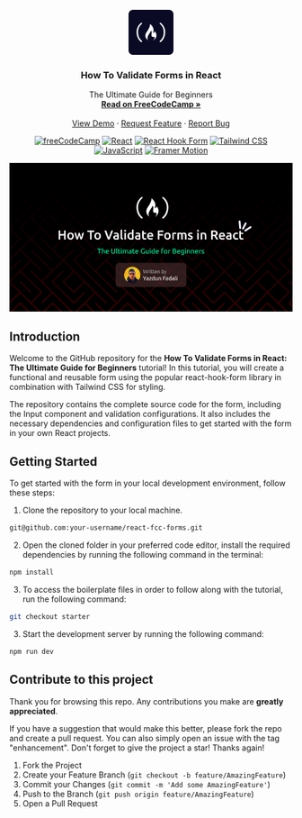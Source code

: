 <div id="top"></div>

<!-- PROJECT LOGO -->
<br />
<div align="center">
  <a href="https://www.freecodecamp.org/">
    <img src="./public/fcc.png" alt="Logo" width="80" height="80">
  </a>

<h3 align="center">How To Validate Forms in React</h3>

  <p align="center">
    The Ultimate Guide for Beginners
    <br />
    <a href="https://www.freecodecamp.org/news/how-to-validate-forms-in-react"><strong>Read on FreeCodeCamp »</strong></a>
    <br />
    <br />
    <a href="https://react-fcc-forms.vercel.app/">View Demo</a>
    ·
    <a href="https://github.com/Yazdun/react-fcc-forms/issues">Request Feature</a>
    ·
    <a href="https://github.com/Yazdun/react-fcc-forms/issues">Report Bug</a>
  </p>

[![freeCodeCamp](https://img.shields.io/badge/-freeCodeCamp-brightgreen?logo=freeCodeCamp)](https://www.freecodecamp.org/)
[![React](https://img.shields.io/badge/-React-blue?logo=React)](https://reactjs.org/)
[![React Hook Form](https://img.shields.io/badge/-React%20Hook%20Form-6E36F6?logo=React&logoColor=white&color=6E36F6)](https://react-hook-form.com/)
[![Tailwind CSS](https://img.shields.io/badge/-Tailwind%20CSS-06B6D4?logo=Tailwind%20CSS&logoColor=black&color=white)](https://tailwindcss.com/)
[![JavaScript](https://img.shields.io/badge/-JavaScript-FFA500?logo=JavaScript&logoColor=white&color=FFA500)](https://developer.mozilla.org/en-US/docs/Web/JavaScript)
[![Framer Motion](https://img.shields.io/badge/-Framer%20Motion-blue?logo=Framer)](https://www.framer.com/api/motion/)

</div>

![Thumbnail](./public/thumbnail.jpg)

## Introduction

Welcome to the GitHub repository for the **How To Validate Forms in React: The
Ultimate Guide for Beginners** tutorial! In this tutorial, you will create a
functional and reusable form using the popular react-hook-form library in
combination with Tailwind CSS for styling.

The repository contains the complete source code for the form, including the
Input component and validation configurations. It also includes the necessary
dependencies and configuration files to get started with the form in your own
React projects.

## Getting Started

To get started with the form in your local development environment, follow these
steps:

1. Clone the repository to your local machine.

```bash
git@github.com:your-username/react-fcc-forms.git
```

2. Open the cloned folder in your preferred code editor, install the required
   dependencies by running the following command in the terminal:

```bash
npm install
```

3. To access the boilerplate files in order to follow along with the tutorial,
   run the following command:

```bash
git checkout starter
```

3. Start the development server by running the following command:

```bash
npm run dev
```

## Contribute to this project

Thank you for browsing this repo. Any contributions you make are **greatly
appreciated**.

If you have a suggestion that would make this better, please fork the repo and
create a pull request. You can also simply open an issue with the tag
"enhancement". Don't forget to give the project a star! Thanks again!

1. Fork the Project
2. Create your Feature Branch (`git checkout -b feature/AmazingFeature`)
3. Commit your Changes (`git commit -m 'Add some AmazingFeature'`)
4. Push to the Branch (`git push origin feature/AmazingFeature`)
5. Open a Pull Request
